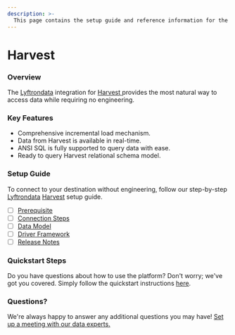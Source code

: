 ```yaml
---
description: >-
  This page contains the setup guide and reference information for the Harvest source connector.
---
```


# Harvest

### Overview

The [Lyftrondata](https://www.lyftrondata.com/) integration for [Harvest](https://www.lyftrondata.com/integration/harvest/)[ ](https://www.lyftrondata.com/integration/harvest/)provides the most natural way to access data while requiring no engineering.

### Key Features

* Comprehensive incremental load mechanism.
* Data from Harvest is available in real-time.&#x20;
* ANSI SQL is fully supported to query data with ease.
* Ready to query Harvest relational schema model.

### Setup Guide

To connect to your destination without engineering, follow our step-by-step [Lyftrondata](https://www.lyftrondata.com/)  [Harvest](https://www.lyftrondata.com/integration/harvest/) setup guide.

* [ ] [Prerequisite](../../sales-analytics/harvest/prerequisite.md)
* [ ] [Connection Steps](../../sales-analytics/harvest/connection-steps.md)
* [ ] [Data Model](../../sales-analytics/harvest/data-model/)
* [ ] [Driver Framework](../../sales-analytics/harvest/driver-framework/)
* [ ] [Release Notes](../../sales-analytics/harvest/release-notes.md)

### Quickstart Steps

Do you have questions about how to use the platform? Don't worry; we've got you covered. Simply follow the quickstart instructions [here](../../../quickstart-steps.md).

### Questions? <a href="#questions" id="questions"></a>

We're always happy to answer any additional questions you may have! [Set up a meeting with our data experts.](https://www.lyftrondata.com/book-a-meeting/)

